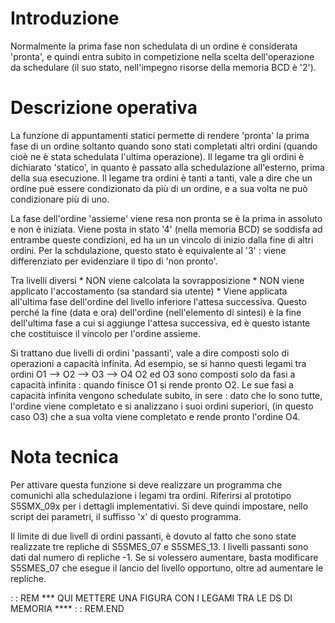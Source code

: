 # Introduzione
Normalmente la prima fase non schedulata di un ordine è considerata 'pronta', e quindi entra subito in competizione nella scelta dell'operazione da schedulare (il suo stato, nell'impegno risorse della memoria BCD è '2').

# Descrizione operativa
La funzione di appuntamenti statici permette di rendere 'pronta' la prima fase di un ordine soltanto quando sono stati completati altri ordini (quando cioè ne è stata schedulata l'ultima operazione).
Il legame tra gli ordini è dichiarato 'statico', in quanto è passato alla schedulazione all'esterno, prima della sua esecuzione.
Il legame tra ordini è tanti a tanti, vale a dire che un ordine puè essere condizionato da più di un ordine, e a sua volta ne può condizionare più di uno.

La fase dell'ordine 'assieme' viene resa non pronta se è la prima in assoluto e non è iniziata. Viene posta in stato '4' (nella memoria BCD) se soddisfa ad entrambe queste condizioni, ed ha un un vincolo di inizio dalla fine di altri ordini. Per la schdulazione, questo stato è equivalente al '3' :  viene differenziato per evidenziare il tipo di 'non pronto'.

Tra livelli diversi
\* NON viene calcolata la sovrapposizione
\* NON viene applicato l'accostamento (sa standard sia utente)
\* Viene applicata all'ultima fase dell'ordine del livello inferiore l'attesa successiva.
Questo perché la fine (data e ora) dell'ordine (nell'elemento di sintesi) è la fine dell'ultima fase a cui si aggiunge l'attesa successiva, ed è questo istante che  costituisce il vincolo per l'ordine assieme.

Si trattano due livelli di ordini 'passanti', vale a dire composti solo di operazioni a capacità infinita.
Ad esempio, se si hanno questi legami tra ordini
     O1 -->  O2 --> O3 --> O4
O2 ed O3 sono composti solo da fasi a capacità infinita :  quando finisce O1 si rende pronto O2.
Le sue fasi a capacità infinita vengono schedulate subito, in sere :  dato che lo sono tutte, l'ordine viene completato e si analizzano i suoi ordini superiori, (in questo caso O3) che a sua volta viene completato e rende pronto l'ordine O4.

# Nota tecnica
Per attivare questa funzione si deve realizzare un programma che comunichi alla schedulazione i legami tra ordini. Riferirsi al prototipo S5SMX_09x per i dettagli implementativi. Si deve quindi impostare, nello script dei parametri, il suffisso 'x' di questo programma.

Il limite di due livell di ordini passanti, è dovuto al fatto che sono state realizzate tre repliche di S5SMES_07 e  S5SMES_13.
I livelli passanti sono dati dal numero di repliche -1. Se si volessero aumentare, basta modificare S5SMES_07 che esegue il lancio del livello opportuno, oltre ad aumentare le repliche.


 :  : REM
\*\*\* QUI METTERE UNA FIGURA CON I LEGAMI TRA LE DS DI MEMORIA \*\*\*\*
 :  : REM.END
